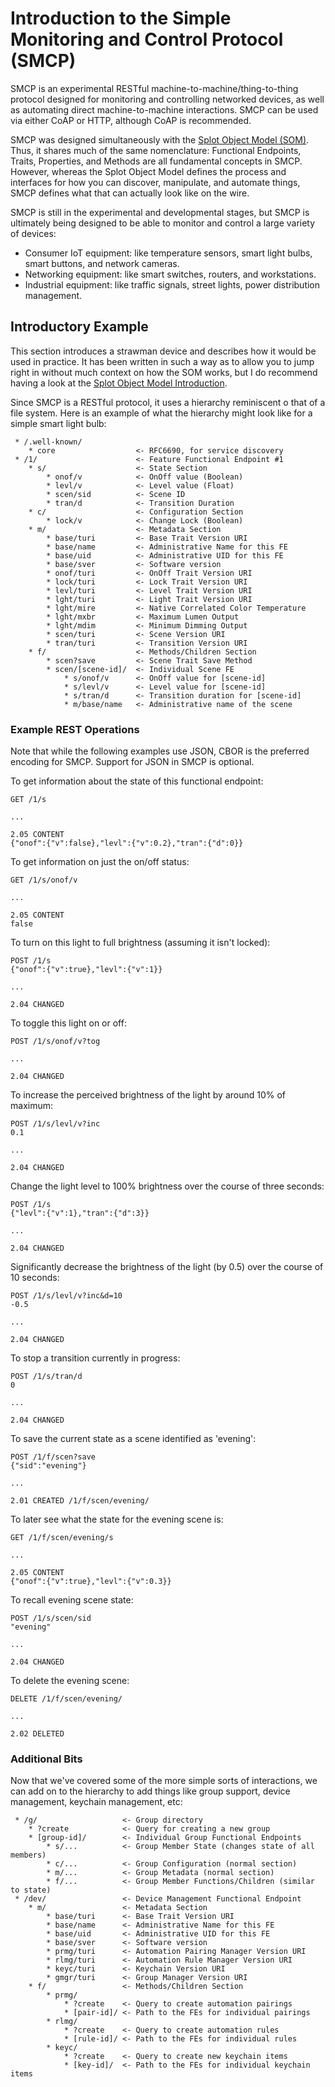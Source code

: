 Introduction to the Simple Monitoring and Control Protocol (SMCP)
=================================================================

SMCP is an experimental RESTful machine-to-machine/thing-to-thing
protocol designed for monitoring and controlling networked devices, as
well as automating direct machine-to-machine interactions. SMCP can be
used via either CoAP or HTTP, although CoAP is recommended.

SMCP was designed simultaneously with the [Splot Object Model
(SOM)](splot-object-model-intro.md). Thus, it shares much of the same
nomenclature: Functional Endpoints, Traits, Properties, and Methods
are all fundamental concepts in SMCP. However, whereas the Splot
Object Model defines the process and interfaces for how you can
discover, manipulate, and automate things, SMCP defines what that can
actually look like on the wire.

SMCP is still in the experimental and developmental stages, but SMCP
is ultimately being designed to be able to monitor and control a large
variety of devices:

*   Consumer IoT equipment: like temperature sensors, smart light
    bulbs, smart buttons, and network cameras.
*   Networking equipment: like smart switches, routers, and
    workstations.
*   Industrial equipment: like traffic signals, street lights, power
    distribution management.

## Introductory Example ##

This section introduces a strawman device and describes how it would
be used in practice. It has been written in such a way as to allow you
to jump right in without much context on how the SOM works, but I do
recommend having a look at the [Splot Object Model
Introduction](splot-object-model-intro.md).

Since SMCP is a RESTful protocol, it uses a hierarchy reminiscent o
that of a file system. Here is an example of what the hierarchy might
look like for a simple smart light bulb:

     * /.well-known/
        * core                  <- RFC6690, for service discovery
     * /1/                      <- Feature Functional Endpoint #1
        * s/                    <- State Section
            * onof/v            <- OnOff value (Boolean)
            * levl/v            <- Level value (Float)
            * scen/sid          <- Scene ID
            * tran/d            <- Transition Duration
        * c/                    <- Configuration Section
            * lock/v            <- Change Lock (Boolean)
        * m/                    <- Metadata Section
            * base/turi         <- Base Trait Version URI
            * base/name         <- Administrative Name for this FE
            * base/uid          <- Administrative UID for this FE
            * base/sver         <- Software version
            * onof/turi         <- OnOff Trait Version URI
            * lock/turi         <- Lock Trait Version URI
            * levl/turi         <- Level Trait Version URI
            * lght/turi         <- Light Trait Version URI
            * lght/mire         <- Native Correlated Color Temperature
            * lght/mxbr         <- Maximum Lumen Output
            * lght/mdim         <- Minimum Dimming Output
            * scen/turi         <- Scene Version URI
            * tran/turi         <- Transition Version URI
        * f/                    <- Methods/Children Section
            * scen?save         <- Scene Trait Save Method
            * scen/[scene-id]/  <- Individual Scene FE
                * s/onof/v      <- OnOff value for [scene-id]
                * s/levl/v      <- Level value for [scene-id]
                * s/tran/d      <- Transition duration for [scene-id]
                * m/base/name   <- Administrative name of the scene

### Example REST Operations ###

Note that while the following examples use JSON, CBOR is the preferred
encoding for SMCP. Support for JSON in SMCP is optional.

To get information about the state of this functional endpoint:

    GET /1/s

    ...

    2.05 CONTENT
    {"onof":{"v":false},"levl":{"v":0.2},"tran":{"d":0}}

To get information on just the on/off status:

    GET /1/s/onof/v

    ...

    2.05 CONTENT
    false

To turn on this light to full brightness (assuming it isn't locked):

    POST /1/s
    {"onof":{"v":true},"levl":{"v":1}}

    ...

    2.04 CHANGED

To toggle this light on or off:

    POST /1/s/onof/v?tog

    ...

    2.04 CHANGED

To increase the perceived brightness of the light by around 10% of
maximum:

    POST /1/s/levl/v?inc
    0.1

    ...

    2.04 CHANGED

Change the light level to 100% brightness over the course of three
seconds:

    POST /1/s
    {"levl":{"v":1},"tran":{"d":3}}

    ...

    2.04 CHANGED

Significantly decrease the brightness of the light (by 0.5) over the
course of 10 seconds:

    POST /1/s/levl/v?inc&d=10
    -0.5

    ...

    2.04 CHANGED

To stop a transition currently in progress:

    POST /1/s/tran/d
    0

    ...

    2.04 CHANGED

To save the current state as a scene identified as 'evening':

    POST /1/f/scen?save
    {"sid":"evening"}

    ...

    2.01 CREATED /1/f/scen/evening/

To later see what the state for the evening scene is:

    GET /1/f/scen/evening/s

    ...

    2.05 CONTENT
    {"onof":{"v":true},"levl":{"v":0.3}}

To recall evening scene state:

    POST /1/s/scen/sid
    "evening"

    ...

    2.04 CHANGED

To delete the evening scene:

    DELETE /1/f/scen/evening/

    ...

    2.02 DELETED

### Additional Bits ###

Now that we've covered some of the more simple sorts of interactions,
we can add on to the hierarchy to add things like group support,
device management, keychain management, etc:

     * /g/                   <- Group directory
        * ?create            <- Query for creating a new group
        * [group-id]/        <- Individual Group Functional Endpoints
            * s/...          <- Group Member State (changes state of all members)
            * c/...          <- Group Configuration (normal section)
            * m/...          <- Group Metadata (normal section)
            * f/...          <- Group Member Functions/Children (similar to state)
     * /dev/                 <- Device Management Functional Endpoint
        * m/                 <- Metadata Section
            * base/turi      <- Base Trait Version URI
            * base/name      <- Administrative Name for this FE
            * base/uid       <- Administrative UID for this FE
            * base/sver      <- Software version
            * prmg/turi      <- Automation Pairing Manager Version URI
            * rlmg/turi      <- Automation Rule Manager Version URI
            * keyc/turi      <- Keychain Version URI
            * gmgr/turi      <- Group Manager Version URI
        * f/                 <- Methods/Children Section
            * prmg/
                * ?create    <- Query to create automation pairings
                * [pair-id]/ <- Path to the FEs for individual pairings
            * rlmg/
                * ?create    <- Query to create automation rules
                * [rule-id]/ <- Path to the FEs for individual rules
            * keyc/
                * ?create    <- Query to create new keychain items
                * [key-id]/  <- Path to the FEs for individual keychain items
